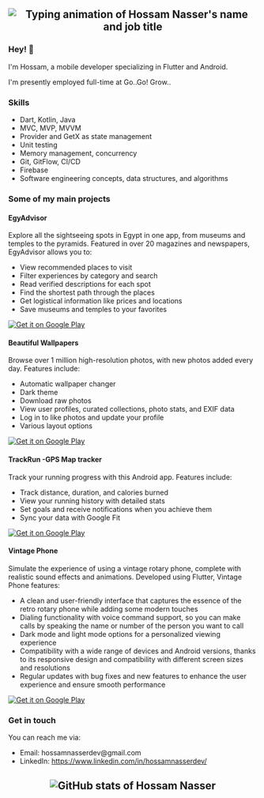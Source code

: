 <h2 align="center">
  <img src="https://readme-typing-svg.herokuapp.com?size=40&duration=3500&color=A322CA&center=true&vCenter=true&width=820&height=100&lines=Hossam+Nasser;Mobile+developer+(Flutter+%7C+Android)" alt="Typing animation of Hossam Nasser's name and job title" />
</h2>

<h3>Hey! 👋</h3>
<p>I'm Hossam, a mobile developer specializing in Flutter and Android.</p>
<p>I'm presently employed full-time at Go..Go! Grow..</p>
<h3>Skills</h3>
<ul>
  <li>Dart, Kotlin, Java</li>
  <li>MVC, MVP, MVVM</li>
  <li>Provider and GetX as state management</li>
  <li>Unit testing</li>
  <li>Memory management, concurrency</li>
  <li>Git, GitFlow, CI/CD</li>
  <li>Firebase</li>
  <li>Software engineering concepts, data structures, and algorithms</li>
</ul>

<h3>Some of my main projects</h3>

<h4>EgyAdvisor</h4>
<p>Explore all the sightseeing spots in Egypt in one app, from museums and temples to the pyramids. Featured in over 20 magazines and newspapers, EgyAdvisor allows you to:</p>
<ul>
  <li>View recommended places to visit</li>
  <li>Filter experiences by category and search</li>
  <li>Read verified descriptions for each spot</li>
  <li>Find the shortest path through the places</li>
  <li>Get logistical information like prices and locations</li>
  <li>Save museums and temples to your favorites</li>
</ul>
<p><a href="https://play.google.com/store/apps/details?id=com.hn.misr.EgyAdvisor" target="_blank" rel="noopener noreferrer"><img alt="Get it on Google Play" src="https://img.shields.io/badge/Get%20it%20on%20Google%20Play-blue.svg?style=for-the-badge&logo=google-play" /></a></p>

<h4>Beautiful Wallpapers</h4>
<p>Browse over 1 million high-resolution photos, with new photos added every day. Features include:</p>
<ul>
  <li>Automatic wallpaper changer</li>
  <li>Dark theme</li>
  <li>Download raw photos</li>
  <li>View user profiles, curated collections, photo stats, and EXIF data</li>
  <li>Log in to like photos and update your profile</li>
  <li>Various layout options</li>
</ul>
<p><a href="https://play.google.com/store/apps/details?id=com.developer.arsltech.pexelwallpaper" target="_blank" rel="noopener noreferrer"><img alt="Get it on Google Play" src="https://img.shields.io/badge/Get%20it%20on%20Google%20Play-blue.svg?style=for-the-badge&logo=google-play" /></a></p>

<h4>TrackRun -GPS Map tracker</h4>
<p>Track your running progress with this Android app. Features include:</p>
<ul>
  <li>Track distance, duration, and calories burned</li>
  <li>View your running history with detailed stats</li>
  <li>Set goals and receive notifications when you achieve them</li>
  <li>Sync your data with Google Fit</li>
</ul>
<p><a href="https://play.google.com/store/apps/details?id=com.androiddevs.runningapp&pli=1" target="_blank" rel="noopener noreferrer"><img alt="Get it on Google Play" src="https://img.shields.io/badge/Get%20it%20on%20Google%20Play-blue.svg?style=for-the-badge&logo=google-play" /></a></p>

<h4>Vintage Phone</h4>
<p>Simulate the experience of using a vintage rotary phone, complete with realistic sound effects and animations. Developed using Flutter, Vintage Phone features:</p>
<ul>
  <li>A clean and user-friendly interface that captures the essence of the retro rotary phone while adding some modern touches</li>
  <li>Dialing functionality with voice command support, so you can make calls by speaking the name or number of the person you want to call</li>
  <li>Dark mode and light mode options for a personalized viewing experience</li>
  <li>Compatibility with a wide range of devices and Android versions, thanks to its responsive design and compatibility with different screen sizes and resolutions</li>
<li>Regular updates with bug fixes and new features to enhance the user experience and ensure smooth performance</li>
</ul>
<p><a href="https://play.google.com/store/apps/details?id=com.hn.vintagePhone" target="_blank" rel="noopener noreferrer"><img alt="Get it on Google Play" src="https://img.shields.io/badge/Get%20it%20on%20Google%20Play-blue.svg?style=for-the-badge&logo=google-play" /></a></p>

<h3>Get in touch</h3>
<p>You can reach me via:</p>
<ul>
  <li>Email: hossamnasserdev@gmail.com</li>
  <li>LinkedIn: <a href="https://www.linkedin.com/in/hossamnasserdev/" target="_blank" rel="noopener noreferrer">https://www.linkedin.com/in/hossamnasserdev/</a></li>
</ul>

<h2 align="center">
  <img src="https://github-readme-stats.vercel.app/api?username=Hossam-Nasser&show_icons=true&theme=radical" alt="GitHub stats of Hossam Nasser" />
</h2>
